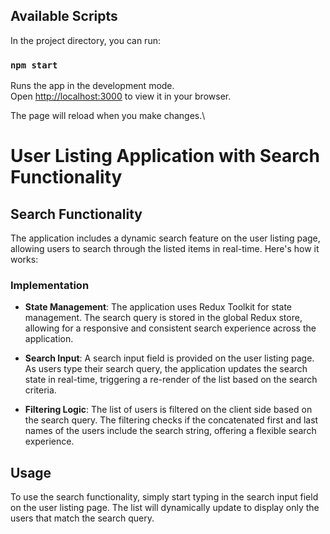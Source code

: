 ## Available Scripts

In the project directory, you can run:

### `npm start`

Runs the app in the development mode.\
Open [http://localhost:3000](http://localhost:3000) to view it in your browser.

The page will reload when you make changes.\


# User Listing Application with Search Functionality

## Search Functionality

The application includes a dynamic search feature on the user listing page, allowing users to search through the listed items in real-time. Here's how it works:

### Implementation

- **State Management**: The application uses Redux Toolkit for state management. The search query is stored in the global Redux store, allowing for a responsive and consistent search experience across the application.

- **Search Input**: A search input field is provided on the user listing page. As users type their search query, the application updates the search state in real-time, triggering a re-render of the list based on the search criteria.

- **Filtering Logic**: The list of users is filtered on the client side based on the search query. The filtering checks if the concatenated first and last names of the users include the search string, offering a flexible search experience.


## Usage

To use the search functionality, simply start typing in the search input field on the user listing page. The list will dynamically update to display only the users that match the search query.


